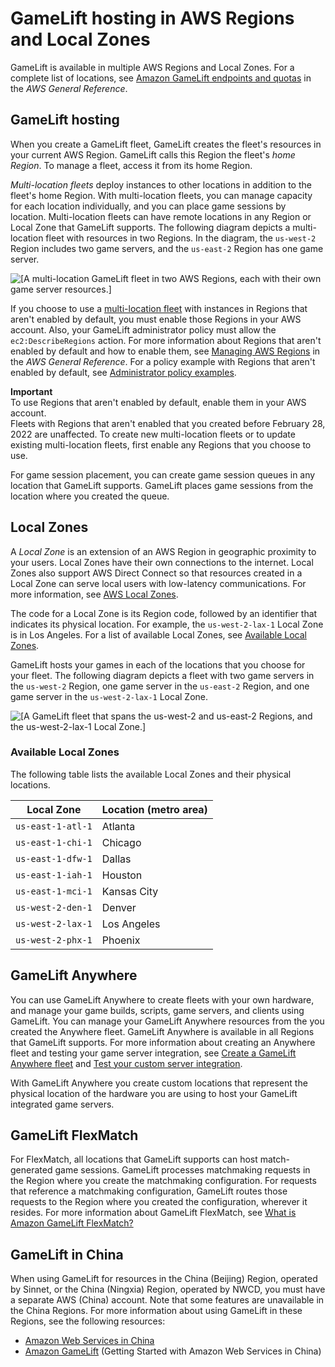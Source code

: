 # GameLift hosting in AWS Regions and Local Zones<a name="gamelift-regions"></a>

GameLift is available in multiple AWS Regions and Local Zones\. For a complete list of locations, see [Amazon GameLift endpoints and quotas](https://docs.aws.amazon.com/general/latest/gr/gamelift.html) in the *AWS General Reference*\.

## GameLift hosting<a name="gamelift-regions-hosting"></a>

When you create a GameLift fleet, GameLift creates the fleet's resources in your current AWS Region\. GameLift calls this Region the fleet's *home Region*\. To manage a fleet, access it from its home Region\.

*Multi\-location fleets* deploy instances to other locations in addition to the fleet's home Region\. With multi\-location fleets, you can manage capacity for each location individually, and you can place game sessions by location\. Multi\-location fleets can have remote locations in any Region or Local Zone that GameLift supports\. The following diagram depicts a multi\-location fleet with resources in two Regions\. In the diagram, the `us-west-2` Region includes two game servers, and the `us-east-2` Region has one game server\.

![\[A multi-location GameLift fleet in two AWS Regions, each with their own game server resources.\]](http://docs.aws.amazon.com/gamelift/latest/developerguide/images/fleet_multi_location.png)

If you choose to use a [multi\-location fleet](#gamelift-regions-hosting) with instances in Regions that aren't enabled by default, you must enable those Regions in your AWS account\. Also, your GameLift administrator policy must allow the `ec2:DescribeRegions` action\. For more information about Regions that aren't enabled by default and how to enable them, see [Managing AWS Regions](https://docs.aws.amazon.com/general/latest/gr/rande-manage.html) in the *AWS General Reference*\. For a policy example with Regions that aren't enabled by default, see [Administrator policy examples](gamelift-iam-policy-examples.md#iam-policy-simple-example)\.

**Important**  
To use Regions that aren't enabled by default, enable them in your AWS account\.  
Fleets with Regions that aren't enabled that you created before February 28, 2022 are unaffected\.
To create new multi\-location fleets or to update existing multi\-location fleets, first enable any Regions that you choose to use\.

For game session placement, you can create game session queues in any location that GameLift supports\. GameLift places game sessions from the location where you created the queue\.

## Local Zones<a name="gamelift-regions-local-zones"></a>

A *Local Zone* is an extension of an AWS Region in geographic proximity to your users\. Local Zones have their own connections to the internet\. Local Zones also support AWS Direct Connect so that resources created in a Local Zone can serve local users with low\-latency communications\. For more information, see [AWS Local Zones](http://aws.amazon.com/about-aws/global-infrastructure/localzones/)\.

The code for a Local Zone is its Region code, followed by an identifier that indicates its physical location\. For example, the `us-west-2-lax-1` Local Zone is in Los Angeles\. For a list of available Local Zones, see [Available Local Zones](#gamelift-regions-local-zones-availability)\.

GameLift hosts your games in each of the locations that you choose for your fleet\. The following diagram depicts a fleet with two game servers in the `us-west-2` Region, one game server in the `us-east-2` Region, and one game server in the `us-west-2-lax-1` Local Zone\.

![\[A GameLift fleet that spans the us-west-2 and us-east-2 Regions, and the us-west-2-lax-1 Local Zone.\]](http://docs.aws.amazon.com/gamelift/latest/developerguide/images/fleet_local_zones.png)

### Available Local Zones<a name="gamelift-regions-local-zones-availability"></a>

The following table lists the available Local Zones and their physical locations\.


| Local Zone | Location \(metro area\) | 
| --- | --- | 
|  `us-east-1-atl-1`  |  Atlanta  | 
|  `us-east-1-chi-1`  |  Chicago  | 
|  `us-east-1-dfw-1`  |  Dallas  | 
|  `us-east-1-iah-1`  |  Houston  | 
|  `us-east-1-mci-1`  |  Kansas City  | 
|  `us-west-2-den-1`  |  Denver  | 
|  `us-west-2-lax-1`  | Los Angeles | 
|  `us-west-2-phx-1`  | Phoenix | 

## GameLift Anywhere<a name="gamelift-regions-anywhere"></a>

You can use GameLift Anywhere to create fleets with your own hardware, and manage your game builds, scripts, game servers, and clients using GameLift\. You can manage your GameLift Anywhere resources from the you created the Anywhere fleet\. GameLift Anywhere is available in all Regions that GameLift supports\. For more information about creating an Anywhere fleet and testing your game server integration, see [Create a GameLift Anywhere fleet](fleets-creating-anywhere.md) and [Test your custom server integration](integration-testing.md)\.

With GameLift Anywhere you create custom locations that represent the physical location of the hardware you are using to host your GameLift integrated game servers\.

## GameLift FlexMatch<a name="gamelift-regions-flex"></a>

For FlexMatch, all locations that GameLift supports can host match\-generated game sessions\. GameLift processes matchmaking requests in the Region where you create the matchmaking configuration\. For requests that reference a matchmaking configuration, GameLift routes those requests to the Region where you created the configuration, wherever it resides\. For more information about GameLift FlexMatch, see [What is Amazon GameLift FlexMatch?](https://docs.aws.amazon.com/gamelift/latest/flexmatchguide/match-intro.html)

## GameLift in China<a name="gamelift-regions-china"></a>

When using GameLift for resources in the China \(Beijing\) Region, operated by Sinnet, or the China \(Ningxia\) Region, operated by NWCD, you must have a separate AWS \(China\) account\. Note that some features are unavailable in the China Regions\. For more information about using GameLift in these Regions, see the following resources:
+  [Amazon Web Services in China](https://www.amazonaws.cn/en/about-aws/china/)
+  [Amazon GameLift](https://docs.amazonaws.cn/en_us/aws/latest/userguide/gamelift.html) \(Getting Started with Amazon Web Services in China\)